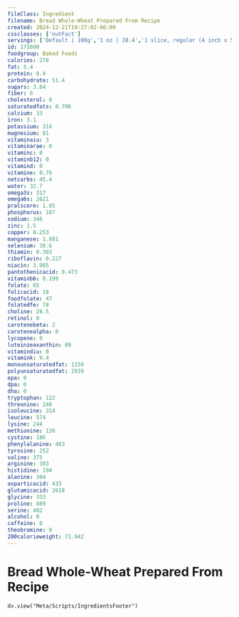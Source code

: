 ```yaml
---
fileClass: Ingredient
filename: Bread Whole-Wheat Prepared From Recipe
created: 2024-12-21T19:27:02-06:00
cssclasses: ['nutFact']
servings: ['Default | 100g','1 oz | 28.4','1 slice, regular (4 inch x 5 inch x 3/4 inch) | 46','1 slice, thin (3-3/4 inch x 5 inch x 3/8 inch) | 33']
id: 172690
foodgroup: Baked Foods
calories: 278
fat: 5.4
protein: 8.4
carbohydrate: 51.4
sugars: 3.84
fiber: 6
cholesterol: 0
saturatedfats: 0.796
calcium: 33
iron: 3.1
potassium: 314
magnesium: 81
vitaminaiu: 3
vitaminarae: 0
vitaminc: 0
vitaminb12: 0
vitamind: 0
vitamine: 0.76
netcarbs: 45.4
water: 32.7
omega3s: 317
omega6s: 2621
pralscore: 1.85
phosphorus: 187
sodium: 346
zinc: 1.5
copper: 0.253
manganese: 1.881
selenium: 38.6
thiamin: 0.303
riboflavin: 0.227
niacin: 3.985
pantothenicacid: 0.473
vitaminb6: 0.199
folate: 65
folicacid: 18
foodfolate: 47
folatedfe: 78
choline: 26.5
retinol: 0
carotenebeta: 2
carotenealpha: 0
lycopene: 0
luteinzeaxanthin: 89
vitamindiu: 0
vitamink: 9.4
monounsaturatedfat: 1158
polyunsaturatedfat: 2939
epa: 0
dpa: 0
dha: 0
tryptophan: 122
threonine: 248
isoleucine: 314
leucine: 574
lysine: 244
methionine: 136
cystine: 186
phenylalanine: 403
tyrosine: 252
valine: 375
arginine: 383
histidine: 194
alanine: 304
asparticacid: 433
glutamicacid: 2618
glycine: 333
proline: 869
serine: 402
alcohol: 0
caffeine: 0
theobromine: 0
200calorieweight: 71.942
---
```


# Bread Whole-Wheat Prepared From Recipe

```dataviewjs
dv.view("Meta/Scripts/IngredientsFooter")
```